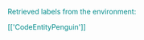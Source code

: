 
<span style='color: darkcyan;'>Retrieved labels from the environment:</span>

<span style='color: darkcyan;'>[[&#x27;CodeEntityPenguin&#x27;]]</span>
